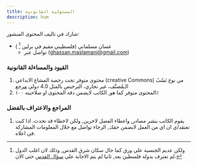 ```yaml
---
title: المسئولية القانونية
description: hum
---
```

شارك في تاليف المحتوى المنشور:

- غسان مسلماني (فلسطيني مقيم في برلين [^1] ) 
	- تواصل عبر (ghassan.maslamani@gmail.com)

### القيود والمساءلة القانونية 
 1. محتوى متوفر تحت رخصة المشاع الابداعي (creative Commons) من نوع نَسْبُ الـمُصنَّف، غير تجاري، الترخيص بالمثل 4.0 دولي [مرجع](https://creativecommons.org/licenses/by-nc-sa/4.0/deed.ar)
 2. المحتوى متوفر كما هو, الكاتب لايضمن دقة المحتوى او صلاحيته ١٠٠٪ 
### المراجع والاعتراف بالفضل
1. يقوم الكاتب بنشر مصادر, واعطاء الفضل لاخرين, ولكن لاخطاء قد تحدث. اذا كنت تعتقد/ي ان اي من العمل لايضمن حقك, الرجاء تواصل مع خلال المعلومات المشاركة في اعلاه. 


[^1]:  ولكن عديم الجنسية على ورق كما حال سكان شرق القدس, وذلك لان اغلب الدول لم تعترف بدولة فلسطين بعد, ثانيا لم يتم الاجابة على [سؤال القدس](https://www.un.org/unispal/document/auto-insert-203463/) حتى الان. 